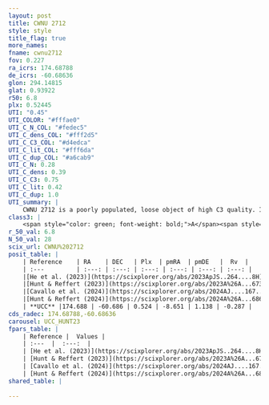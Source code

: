 ```yaml
---
layout: post
title: CWNU 2712
style: style
title_flag: true
more_names: 
fname: cwnu2712
fov: 0.227
ra_icrs: 174.68788
de_icrs: -60.68636
glon: 294.14815
glat: 0.93922
r50: 6.8
plx: 0.52445
UTI: "0.45"
UTI_COLOR: "#fffae0"
UTI_C_N_COL: "#fedec5"
UTI_C_dens_COL: "#fff2d5"
UTI_C_C3_COL: "#d4edca"
UTI_C_lit_COL: "#fff6da"
UTI_C_dup_COL: "#a6cab9"
UTI_C_N: 0.28
UTI_C_dens: 0.39
UTI_C_C3: 0.75
UTI_C_lit: 0.42
UTI_C_dup: 1.0
UTI_summary: |
    CWNU 2712 is a poorly populated, loose object of high C3 quality. It was recently reported in the literature.
class3: |
    <span style="color: green; font-weight: bold;">A</span><span style="color: #FFC300; font-weight: bold;">B</span>
r_50_val: 6.8
N_50_val: 28
scix_url: CWNU%202712
posit_table: |
    | Reference    | RA    | DEC   | Plx  | pmRA  | pmDE   |  Rv  |
    | :---         | :---: | :---: | :---: | :---: | :---: | :---: |
    |[He et al. (2023)](https://scixplorer.org/abs/2023ApJS..264....8H) | 174.691 | -60.684 | 0.526 | -8.645 | 1.137 | -- |
    |[Hunt & Reffert (2023)](https://scixplorer.org/abs/2023A%26A...673A.114H) | 174.693 | -60.691 | 0.527 | -8.647 | 1.127 | -0.291 |
    |[Cavallo et al. (2024)](https://scixplorer.org/abs/2024AJ....167...12C) | 174.617 | -60.697 | 0.524 | -- | -- | -- |
    |[Hunt & Reffert (2024)](https://scixplorer.org/abs/2024A%26A...686A..42H) | 174.693 | -60.691 | 0.527 | -8.647 | 1.127 | -0.291 |
    | **UCC** |174.688 | -60.686 | 0.524 | -8.651 | 1.138 | -0.287 | 
cds_radec: 174.68788,-60.68636
carousel: UCC_HUNT23
fpars_table: |
    | Reference |  Values |
    | :---  |  :---:  |
    | [He et al. (2023)](https://scixplorer.org/abs/2023ApJS..264....8H) | `A0=0.9, m-M=11.25, logAge=7.6` |
    | [Hunt & Reffert (2023)](https://scixplorer.org/abs/2023A%26A...673A.114H) | `AV50=0.785, diffAV50=0.572, MOD50=11.28, logAge50=8.593` |
    | [Cavallo et al. (2024)](https://scixplorer.org/abs/2024AJ....167...12C) | `AV50=1.02, dMod50=10.98, logAge50=8.61, [Fe/H]50=-0.33` |
    | [Hunt & Reffert (2024)](https://scixplorer.org/abs/2024A%26A...686A..42H) | `MassJ=120.203` |
shared_table: |
    
---
```

